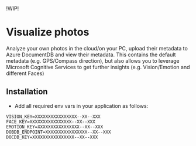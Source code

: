 !WIP!

# Visualize photos
Analyze your own photos in the cloud/on your PC, upload their metadata to Azure DocumentDB and view their metadata. This contains the default metadata (e.g. GPS/Compass direction), but also allows you to leverage Microsoft Cognitive Services to get further insights (e.g. Vision/Emotion and different Faces)

## Installation
- Add all required env vars in your application as follows:
```
VISION_KEY=XXXXXXXXXXXXXXXX--XX--XXX
FACE_KEY=XXXXXXXXXXXXXXXX--XX--XXX
EMOTION_KEY=XXXXXXXXXXXXXXXX--XX--XXX
DOBDB_ENDPOINT=XXXXXXXXXXXXXXXX--XX--XXX
DOCDB_KEY=XXXXXXXXXXXXXXXX--XX--XXX
```
